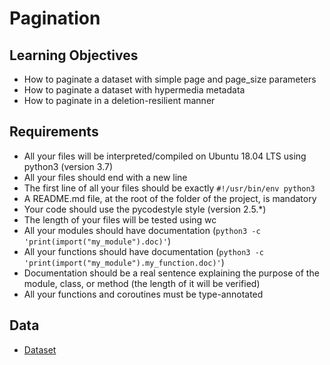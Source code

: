 # Pagination

## Learning Objectives

- How to paginate a dataset with simple page and page_size parameters
- How to paginate a dataset with hypermedia metadata
- How to paginate in a deletion-resilient manner

## Requirements

- All your files will be interpreted/compiled on Ubuntu 18.04 LTS using python3 (version 3.7)
- All your files should end with a new line
- The first line of all your files should be exactly `#!/usr/bin/env python3`
- A README.md file, at the root of the folder of the project, is mandatory
- Your code should use the pycodestyle style (version 2.5.*)
- The length of your files will be tested using wc
- All your modules should have documentation (`python3 -c 'print(import("my_module").doc)'`)
- All your functions should have documentation (`python3 -c 'print(import("my_module").my_function.doc)'`)
- Documentation should be a real sentence explaining the purpose of the module, class, or method (the length of it will be verified)
- All your functions and coroutines must be type-annotated

## Data

- [Dataset](https://s3.eu-west-3.amazonaws.com/hbtn.intranet/uploads/misc/2020/5/7d3576d97e7560ae85135cc214ffe2b3412c51d7.csv?X-Amz-Algorithm=AWS4-HMAC-SHA256&X-Amz-Credential=AKIA4MYA5JM5DUTZGMZG%2F20230908%2Feu-west-3%2Fs3%2Faws4_request&X-Amz-Date=20230908T231555Z&X-Amz-Expires=86400&X-Amz-SignedHeaders=host&X-Amz-Signature=e5d6c66d20e9dcedfc0fcff5321508a1e02ccf3a77996f194f31b05dd3194394)
